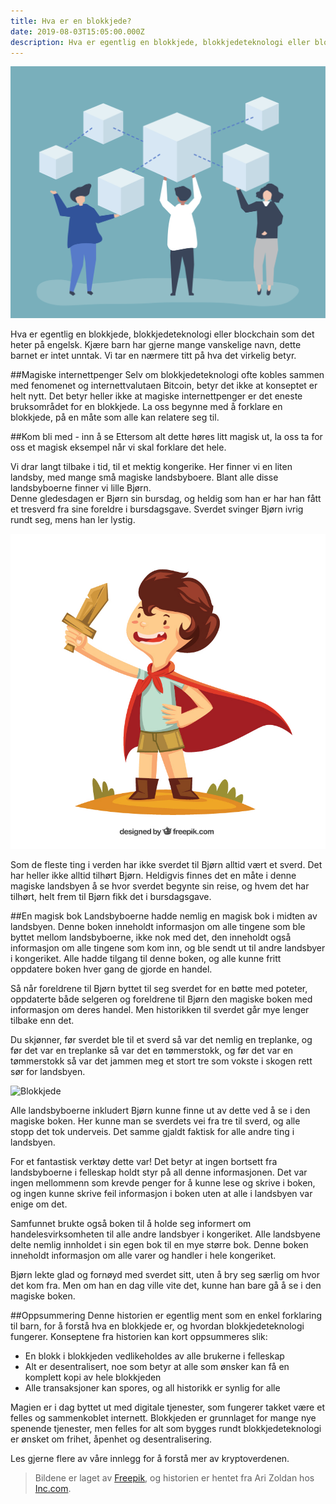 ```yaml
---
title: Hva er en blokkjede?
date: 2019-08-03T15:05:00.000Z
description: Hva er egentlig en blokkjede, blokkjedeteknologi eller blockchain som det heter på engelsk. Kjært barn har mange vanskelige navn. Vi tar en nærmere titt på hva det virkelig betyr.
---
```

![Blokkjede](../assets/blokkjede.jpg)

Hva er egentlig en blokkjede, blokkjedeteknologi eller blockchain som det heter på engelsk. Kjære barn har gjerne mange vanskelige navn, dette barnet er intet unntak. Vi tar en nærmere titt på hva det virkelig betyr.

##Magiske internettpenger
Selv om blokkjedeteknologi ofte kobles sammen med fenomenet og internettvalutaen Bitcoin, betyr det ikke at konseptet er helt nytt. Det betyr heller ikke at magiske internettpenger er det eneste bruksområdet for en blokkjede. La oss begynne med å forklare en blokkjede, på en måte som alle kan relatere seg til.

##Kom bli med - inn å se
Ettersom alt dette høres litt magisk ut, la oss ta for oss et magisk eksempel når vi skal forklare det hele.

Vi drar langt tilbake i tid, til et mektig kongerike. Her finner vi en liten landsby, med mange små magiske landsbyboere. Blant alle disse landsbyboerne finner vi lille Bjørn.  
Denne gledesdagen er Bjørn sin bursdag, og heldig som han er har han fått et tresverd fra sine foreldre i bursdagsgave. Sverdet svinger Bjørn ivrig rundt seg, mens han ler lystig.

![Blokkjede](../assets/gutt-med-sverd.jpg)

Som de fleste ting i verden har ikke sverdet til Bjørn alltid vært et sverd. Det har heller ikke alltid tilhørt Bjørn. Heldigvis finnes det en måte i denne magiske landsbyen å se hvor sverdet begynte sin reise, og hvem det har tilhørt, helt frem til Bjørn fikk det i bursdagsgave.

##En magisk bok
Landsbyboerne hadde nemlig en magisk bok i midten av landsbyen. Denne  boken inneholdt informasjon om alle tingene som ble byttet mellom landsbyboerne, ikke nok med det, den inneholdt også informasjon om alle tingene som kom inn, og ble sendt ut til andre landsbyer i kongeriket. Alle hadde tilgang til denne boken, og alle kunne fritt oppdatere boken hver gang de gjorde en handel.

Så når foreldrene til Bjørn byttet til seg sverdet for en bøtte med poteter, oppdaterte både selgeren og foreldrene til Bjørn den magiske boken med informasjon om deres handel. Men historikken til sverdet går mye lenger tilbake enn det.

Du skjønner, før sverdet ble til et sverd så var det nemlig en treplanke, og før det var en treplanke så var det en tømmerstokk, og før det var en tømmerstokk så var det jammen meg et stort tre som vokste i skogen rett sør for landsbyen.

![Blokkjede](../assets/magisk-bok.jpg)

Alle landsbyboerne inkludert Bjørn kunne finne ut av dette ved å se i den magiske boken. Her kunne man se sverdets vei fra tre til sverd, og alle stopp det tok underveis. Det samme gjaldt faktisk for alle andre ting i landsbyen.

For et fantastisk verktøy dette var! Det betyr at ingen bortsett fra landsbyboerne i felleskap holdt styr på all denne informasjonen. Det var ingen mellommenn som krevde penger for å kunne lese og skrive i boken, og ingen kunne skrive feil informasjon i boken uten at alle i landsbyen var enige om det.

Samfunnet brukte også boken til å holde seg informert om handelesvirksomheten til alle andre landsbyer i kongeriket. Alle landsbyene delte nemlig innholdet i sin egen bok til en mye større bok. Denne boken inneholdt informasjon om alle varer og handler i hele kongeriket.

Bjørn lekte glad og fornøyd med sverdet sitt, uten å bry seg særlig om hvor det kom fra. Men om han en dag ville vite det, kunne han bare gå å se i den magiske boken.

##Oppsummering
Denne historien er egentlig ment som en enkel forklaring til barn, for å forstå hva en blokkjede er, og hvordan blokkjedeteknologi fungerer. Konseptene fra historien kan kort oppsummeres slik:

* En blokk i blokkjeden vedlikeholdes av alle brukerne i felleskap
* Alt er desentralisert, noe som betyr at alle som ønsker kan få en komplett kopi av hele blokkjeden
* Alle transaksjoner kan spores, og all historikk er synlig for alle

Magien er i dag byttet ut med digitale tjenester, som fungerer takket være et felles og sammenkoblet internett. Blokkjeden er grunnlaget for mange nye spenende tjenester, men felles for alt som bygges rundt blokkjedeteknologi er ønsket om frihet, åpenhet og desentralisering.

Les gjerne flere av våre innlegg for å forstå mer av kryptoverdenen.

>Bildene er laget av [Freepik](https://www.freepik.com), og historien er hentet fra Ari Zoldan hos [Inc.com](https://www.inc.com/ari-zoldan/how-i-explained-blockchain-to-my-6-year-old-son.html).
